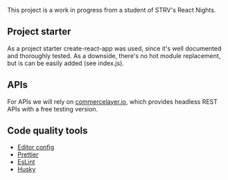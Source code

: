 This project is a work in progress from a student of STRV's React Nights.

## Project starter

As a project starter create-react-app was used, since it's well documented and thoroughly tested. As a downside, there's no hot module replacement, but is can be easily added (see index.js). 

## APIs

For APIs we will rely on [commercelayer.io](https://commercelayer.io/), which provides headless REST APIs with a free testing version. 

## Code quality tools
- [Editor config](https://editorconfig.org/)
- [Prettier](https://github.com/prettier/prettier)
- [EsLint](https://eslint.org/)
- [Husky](https://github.com/typicode/husky)
